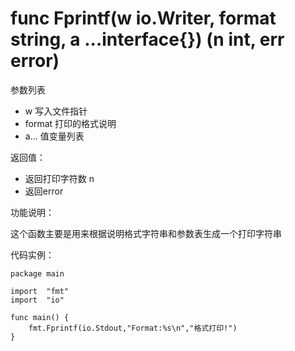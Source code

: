 # func Fprintf(w io.Writer, format string, a ...interface{}) (n int, err error)

参数列表

- w 写入文件指针
- format 打印的格式说明 
- a... 值变量列表

返回值：

- 返回打印字符数 n
- 返回error

功能说明：

这个函数主要是用来根据说明格式字符串和参数表生成一个打印字符串

代码实例：

 	package main
	
	import 	"fmt"
	import  "io"
		
	func main() {
		fmt.Fprintf(io.Stdout,"Format:%s\n","格式打印!")
	}
